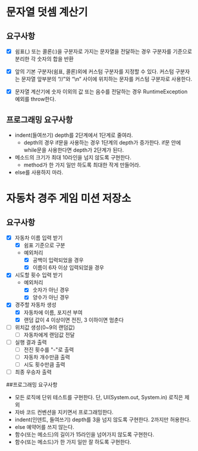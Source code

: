 # 문자열 덧셈 계산기
## 요구사항
- [x] 쉼표(,) 또는 콜론(:)을 구분자로 가지는 문자열을 전달하는 경우 구분자를 기준으로 분리한 각 숫자의 합을 반환
- [x] 앞의 기본 구분자(쉼표, 콜론)외에 커스텀 구분자를 지정할 수 있다. 커스텀 구분자는 문자열 앞부분의 “//”와 “\n” 사이에 위치하는 문자를 커스텀 구분자로 사용한다.
- [x] 문자열 계산기에 숫자 이외의 값 또는 음수를 전달하는 경우 RuntimeException 예외를 throw한다.


## 프로그래밍 요구사항
- indent(들여쓰기) depth를 2단계에서 1단계로 줄여라.
    - depth의 경우 if문을 사용하는 경우 1단계의 depth가 증가한다. if문 안에 while문을 사용한다면 depth가 2단계가 된다.
- 메소드의 크기가 최대 10라인을 넘지 않도록 구현한다.
    - method가 한 가지 일만 하도록 최대한 작게 만들어라.
- else를 사용하지 마라.


# 자동차 경주 게임 미션 저장소
## 요구사항
- [x] 자동차 이름 입력 받기
    - [x] 쉼표 기준으로 구분
    - 예외처리
        - [x] 공백이 입력되었을 경우
        - [x] 이름이 6자 이상 입력되었을 경우
- [x] 시도할 횟수 입력 받기
    - 예외처리
        - [x] 숫자가 아닌 경우
        - [x] 양수가 아닌 경우
- [x] 경주할 자동차 생성
    - [x] 자동차에 이름, 포지션 부여
    - [x] 랜덤 값이 4 이상이면 전진, 3 이하이면 멈춘다
- [ ] 위치값 생성(0~9의 랜덤값)
    - [ ] 자동차에게 랜덤값 전달
- [ ] 실행 결과 출력
    - [ ] 전진 횟수를 "-"로 출력
    - [ ] 자동차 개수만큼 출력
    - [ ] 시도 횟수만큼 출력
- [ ] 최종 우승자 출력

##프로그래밍 요구사항
- 모든 로직에 단위 테스트를 구현한다. 단, UI(System.out, System.in) 로직은 제외
- 자바 코드 컨벤션을 지키면서 프로그래밍한다.
- indent(인덴트, 들여쓰기) depth를 3을 넘지 않도록 구현한다. 2까지만 허용한다.
- else 예약어를 쓰지 않는다.
- 함수(또는 메소드)의 길이가 15라인을 넘어가지 않도록 구현한다.
- 함수(또는 메소드)가 한 가지 일만 잘 하도록 구현한다.